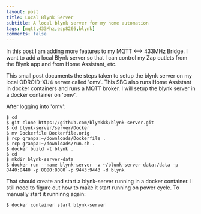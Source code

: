 ```yaml
---
layout: post
title: Local Blynk Server
subtitle: A local blynk server for my home automation
tags: [mqtt,433Mhz,esp8266,blynk]
comments: false
---
```


In this post I am adding more features to my MQTT <--> 433MHz Bridge. I want to add a local Blynk server so that I can control my Zap outlets from the Blynk app and from Home Assistant, etc.

This small post documents the steps taken to setup the blynk server on my local ODROID-XU4 server called 'omv'.
This SBC also runs Home Assistant in docker containers and runs a MQTT broker.
I will setup the blynk server in a docker container on 'omv'.

After logging into 'omv':
~~~
$ cd
$ git clone https://github.com/blynkkk/blynk-server.git
$ cd blynk-server/server/Docker
$ mv Dockerfile Dockerfile.orig
$ rcp granpa:~/downloads/Dockerfile .
$ rcp granpa:~/downloads/run.sh .
$ docker build -t blynk .
$ cd
$ mkdir blynk-server-data
$ docker run --name blynk-server -v ~/blunk-server-data:/data -p 8440:8440 -p 8080:8080 -p 9443:9443 -d blynk
~~~
That should create and start a blynk-server running in a docker container.
I still need to figure out how to make it start running on power cycle.
To manually start it runninng again:
~~~
$ docker container start blynk-server
~~~

